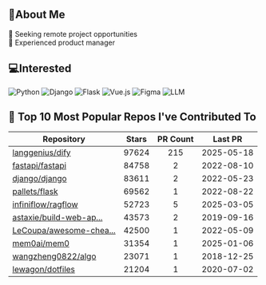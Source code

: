 ## 💫About Me 
👯 Seeking remote project opportunities   
🌱 Experienced product manager

## 💻Interested
![Python](https://img.shields.io/badge/python-3670A0?style=for-the-badge&logo=python&logoColor=ffdd54) ![Django](https://img.shields.io/badge/django-%23092E20.svg?style=for-the-badge&logo=django&logoColor=white) ![Flask](https://img.shields.io/badge/flask-%23000.svg?style=for-the-badge&logo=flask&logoColor=white) ![Vue.js](https://img.shields.io/badge/vuejs-%2335495e.svg?style=for-the-badge&logo=vuedotjs&logoColor=%234FC08D)  ![Figma](https://img.shields.io/badge/figma-%23F24E1E.svg?style=for-the-badge&logo=figma&logoColor=white) ![LLM](https://img.shields.io/badge/LLM-%23412991.svg?style=for-the-badge&logo=openai&logoColor=white)

## 🌟 Top 10 Most Popular Repos I've Contributed To

| Repository | Stars | PR Count | Last PR |
|-----|:---:|:---:|:---:|
| [langgenius/dify](https://github.com/langgenius/dify) | 97624 | 215 | 2025-05-18 |
| [fastapi/fastapi](https://github.com/fastapi/fastapi) | 84758 | 2 | 2022-08-10 |
| [django/django](https://github.com/django/django) | 83611 | 2 | 2022-05-23 |
| [pallets/flask](https://github.com/pallets/flask) | 69562 | 1 | 2022-08-22 |
| [infiniflow/ragflow](https://github.com/infiniflow/ragflow) | 52723 | 5 | 2025-03-05 |
| [astaxie/build-web-ap...](https://github.com/astaxie/build-web-application-with-golang) | 43573 | 2 | 2019-09-16 |
| [LeCoupa/awesome-chea...](https://github.com/LeCoupa/awesome-cheatsheets) | 42500 | 1 | 2022-05-09 |
| [mem0ai/mem0](https://github.com/mem0ai/mem0) | 31354 | 1 | 2025-01-06 |
| [wangzheng0822/algo](https://github.com/wangzheng0822/algo) | 23071 | 1 | 2018-12-25 |
| [lewagon/dotfiles](https://github.com/lewagon/dotfiles) | 21204 | 1 | 2020-07-02 |

